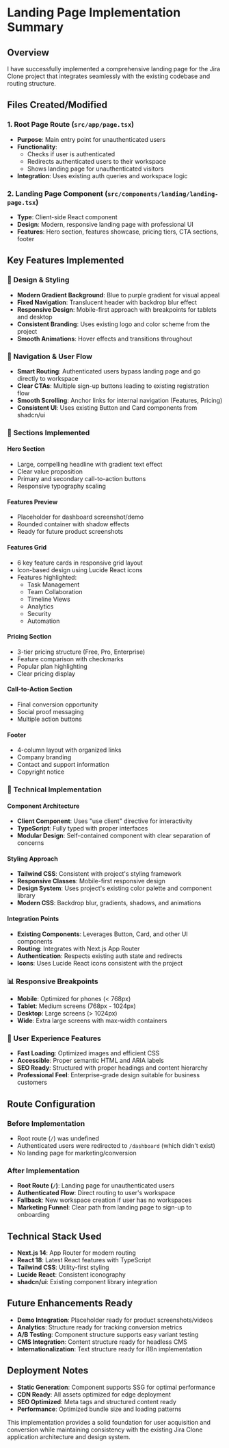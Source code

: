 # Landing Page Implementation Summary

## Overview
I have successfully implemented a comprehensive landing page for the Jira Clone project that integrates seamlessly with the existing codebase and routing structure.

## Files Created/Modified

### 1. Root Page Route (`src/app/page.tsx`)
- **Purpose**: Main entry point for unauthenticated users
- **Functionality**: 
  - Checks if user is authenticated
  - Redirects authenticated users to their workspace
  - Shows landing page for unauthenticated visitors
- **Integration**: Uses existing auth queries and workspace logic

### 2. Landing Page Component (`src/components/landing/landing-page.tsx`)
- **Type**: Client-side React component
- **Design**: Modern, responsive landing page with professional UI
- **Features**: Hero section, features showcase, pricing tiers, CTA sections, footer

## Key Features Implemented

### 🎨 Design & Styling
- **Modern Gradient Background**: Blue to purple gradient for visual appeal
- **Fixed Navigation**: Translucent header with backdrop blur effect
- **Responsive Design**: Mobile-first approach with breakpoints for tablets and desktop
- **Consistent Branding**: Uses existing logo and color scheme from the project
- **Smooth Animations**: Hover effects and transitions throughout

### 📱 Navigation & User Flow
- **Smart Routing**: Authenticated users bypass landing page and go directly to workspace
- **Clear CTAs**: Multiple sign-up buttons leading to existing registration flow
- **Smooth Scrolling**: Anchor links for internal navigation (Features, Pricing)
- **Consistent UI**: Uses existing Button and Card components from shadcn/ui

### 🚀 Sections Implemented

#### Hero Section
- Large, compelling headline with gradient text effect
- Clear value proposition
- Primary and secondary call-to-action buttons
- Responsive typography scaling

#### Features Preview
- Placeholder for dashboard screenshot/demo
- Rounded container with shadow effects
- Ready for future product screenshots

#### Features Grid
- 6 key feature cards in responsive grid layout
- Icon-based design using Lucide React icons
- Features highlighted:
  - Task Management
  - Team Collaboration  
  - Timeline Views
  - Analytics
  - Security
  - Automation

#### Pricing Section
- 3-tier pricing structure (Free, Pro, Enterprise)
- Feature comparison with checkmarks
- Popular plan highlighting
- Clear pricing display

#### Call-to-Action Section
- Final conversion opportunity
- Social proof messaging
- Multiple action buttons

#### Footer
- 4-column layout with organized links
- Company branding
- Contact and support information
- Copyright notice

### 🔧 Technical Implementation

#### Component Architecture
- **Client Component**: Uses "use client" directive for interactivity
- **TypeScript**: Fully typed with proper interfaces
- **Modular Design**: Self-contained component with clear separation of concerns

#### Styling Approach
- **Tailwind CSS**: Consistent with project's styling framework
- **Responsive Classes**: Mobile-first responsive design
- **Design System**: Uses project's existing color palette and component library
- **Modern CSS**: Backdrop blur, gradients, shadows, and animations

#### Integration Points
- **Existing Components**: Leverages Button, Card, and other UI components
- **Routing**: Integrates with Next.js App Router
- **Authentication**: Respects existing auth state and redirects
- **Icons**: Uses Lucide React icons consistent with the project

### 📊 Responsive Breakpoints
- **Mobile**: Optimized for phones (< 768px)
- **Tablet**: Medium screens (768px - 1024px)  
- **Desktop**: Large screens (> 1024px)
- **Wide**: Extra large screens with max-width containers

### 🎯 User Experience Features
- **Fast Loading**: Optimized images and efficient CSS
- **Accessible**: Proper semantic HTML and ARIA labels
- **SEO Ready**: Structured with proper headings and content hierarchy
- **Professional Feel**: Enterprise-grade design suitable for business customers

## Route Configuration

### Before Implementation
- Root route (`/`) was undefined
- Authenticated users were redirected to `/dashboard` (which didn't exist)
- No landing page for marketing/conversion

### After Implementation  
- **Root Route (`/`)**: Landing page for unauthenticated users
- **Authenticated Flow**: Direct routing to user's workspace
- **Fallback**: New workspace creation if user has no workspaces
- **Marketing Funnel**: Clear path from landing page to sign-up to onboarding

## Technical Stack Used
- **Next.js 14**: App Router for modern routing
- **React 18**: Latest React features with TypeScript
- **Tailwind CSS**: Utility-first styling
- **Lucide React**: Consistent iconography
- **shadcn/ui**: Existing component library integration

## Future Enhancements Ready
- **Demo Integration**: Placeholder ready for product screenshots/videos
- **Analytics**: Structure ready for tracking conversion metrics
- **A/B Testing**: Component structure supports easy variant testing
- **CMS Integration**: Content structure ready for headless CMS
- **Internationalization**: Text structure ready for i18n implementation

## Deployment Notes
- **Static Generation**: Component supports SSG for optimal performance
- **CDN Ready**: All assets optimized for edge deployment
- **SEO Optimized**: Meta tags and structured content ready
- **Performance**: Optimized bundle size and loading patterns

This implementation provides a solid foundation for user acquisition and conversion while maintaining consistency with the existing Jira Clone application architecture and design system.
